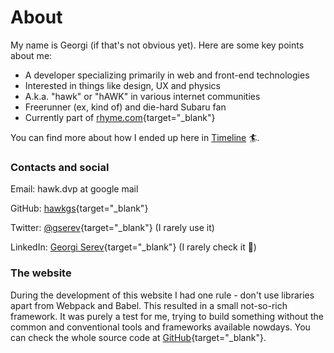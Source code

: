 # About

My name is Georgi (if that's not obvious yet). Here are some key points about me:

- A developer specializing primarily in web and front-end technologies
- Interested in things like design, UX and physics
- A.k.a. "hawk" or "hAWK" in various internet communities
- Freerunner (ex, kind of) and die-hard Subaru fan
- Currently part of [rhyme.com](https://rhyme.com){target="_blank"}


You can find more about how I ended up here in [Timeline](/#/timeline) 🏄‍.

### Contacts and social

Email: hawk.dvp at google mail

GitHub: [hawkgs](https://github.com){target="_blank"}

Twitter: [@gserev](https://twitter.com/gserev){target="_blank"} (I rarely use it)

LinkedIn: [Georgi Serev](https://linkedin.com){target="_blank"} (I rarely check it 🤯)

### The website

During the development of this website I had one rule - don't use libraries apart from Webpack and Babel. This resulted in a small not-so-rich framework. It was purely a test for me, trying to build something without the common and conventional tools and frameworks available nowdays. You can check the whole source code at [GitHub](https://github.com/hawkgs/georgi.ws){target="_blank"}.
